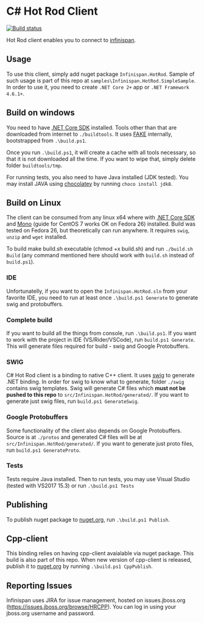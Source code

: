 # C# Hot Rod Client

[![Build status](https://ci.appveyor.com/api/projects/status/u4epfsjoso2a45lt?svg=true)](https://ci.appveyor.com/project/jfojtl/dotnet-client)

Hot Rod client enables you to connect to [infinispan](http://infinispan.org).

## Usage

To use this client, simply add nuget package `Infinispan.HotRod`. Sample of such usage is part of this repo at `samples\Infinispan.HotRod.SimpleSample`. In order to use it, you need to create `.NET Core 2+` app or `.NET Framework 4.6.1+`.

## Build on windows

You need to have [.NET Core SDK](http://dot.net/core) installed. Tools other than that are downloaded from internet to `./buildtools`. It uses [FAKE](http://fake.build) internally, bootstrapped from `.\build.ps1`.

Once you run `.\build.ps1`, it will create a cache with all tools necessary, so that it is not downloaded all the time. If you want to wipe that, simply delete folder `buildtools/tmp`.

For running tests, you also need to have Java installed (JDK tested). You may install JAVA using [chocolatey](https://chocolatey.org) by running `choco install jdk8`.

## Build on Linux

The client can be consumed from any linux x64 where with [.NET Core SDK](http://dot.net/core) and [Mono](http://mono-project.com) (guide for CentOS 7 works OK on Fedora 26) installed. Build was tested on Fedora 26, but theoretically can run anywhere. It requires `swig`, `unzip` and `wget` installed.

To build make build.sh executable (chmod +x build.sh) and run `./build.sh Build` (any command mentioned here should work with `build.sh` instead of `build.ps1`).

### IDE

Unfortunatelly, if you want to open the `Infinispan.HotRod.sln` from your favorite IDE, you need to run at least once `.\build.ps1 Generate` to generate swig and protobuffers.

### Complete build

If you want to build all the things from console, run `.\build.ps1`. If you want to work with the project in IDE (VS/Rider/VSCode), run `build.ps1 Generate`. This will generate files required for build - swig and Google Protobuffers.

### SWIG

C# Hot Rod client is a binding to native C++ client. It uses [swig](http://swig.org) to generate .NET binding. In order for swig to know what to generate, folder `./swig` contains swig templates. Swig will generate C# files which **must not be pushed to this repo** to `src/Infinispan.HotRod/generated/`. If you want to generate just swig files, run `build.ps1 GenerateSwig`. 

### Google Protobuffers

Some functionality of the client also depends on Google Protobuffers. Source is at `./protos` and generated C# files will be at `src/Infinispan.HotRod/generated/`. If you want to generate just proto files, run `build.ps1 GenerateProto`.

### Tests

Tests require Java installed. Then to run tests, you may use Visual Studio (tested with VS2017 15.3) or run `.\build.ps1 Tests`

## Publishing

To publish nuget package to [nuget.org](https://nuget.org), run `.\build.ps1 Publish`.

## Cpp-client

This binding relies on having cpp-client avaialable via nuget package. This build is also part of this repo. When new version of cpp-client is released, publish it to [nuget.org](https://nuget.org) by running `.\build.ps1 CppPublish`.

## Reporting Issues

Infinispan uses JIRA for issue management, hosted on issues.jboss.org
(https://issues.jboss.org/browse/HRCPP). You can log in using your jboss.org
username and password.
